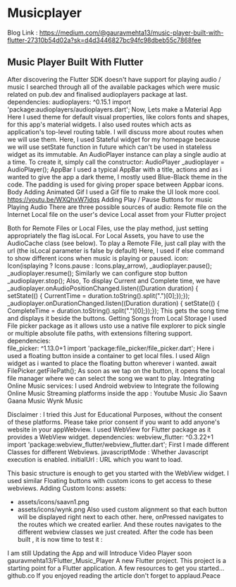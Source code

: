 # Musicplayer
Blog Link : https://medium.com/@gauravmehta13/music-player-built-with-flutter-27310b54d02a?sk=d4d3446827bc94fc98dbeb55c7868fee

## Music Player Built With Flutter

After discovering the Flutter SDK doesn't have support for playing audio / music I searched through all of the available packages which were music related on pub.dev and finalised audioplayers package at last.
dependencies:
  audioplayers: ^0.15.1
import 'package:audioplayers/audioplayers.dart';
Now, Lets make a Material App
Here I used theme for default visual properties, like colors fonts and shapes, for this app's material widgets.
I also used routes which acts as application's top-level routing table. I will discuss more about routes when we will use them.
Here, I used Stateful widget for my homepage because we will use setState function in future which can't be used in stateless widget as its immutable.
An AudioPlayer instance can play a single audio at a time. To create it, simply call the constructor:
AudioPlayer _audioplayer = AudioPlayer();
AppBar
I used a typical AppBar with a title, actions and as i wanted to give the app a dark theme, I mostly used Blue-Black theme in the code.
The padding is used for giving proper space between Appbar icons.
Body
Adding Animated Gif
I used a Gif file to make the UI look more cool.
https://youtu.be/WXQhxW7jdqs
Adding Play / Pause Buttons for music
Playing Audio
There are three possible sources of audio:
Remote file on the Internet
Local file on the user's device
Local asset from your Flutter project

Both for Remote Files or Local Files, use the play method, just setting appropriately the flag isLocal. For Local Assets, you have to use the AudioCache class (see below). To play a Remote File, just call play with the url (the isLocal parameter is false by default)
Here, I used if else command to show different icons when music is playing or paused.
icon: Icon(isplaying ? Icons.pause : Icons.play_arrow),
_audioplayer.pause();
_audioplayer.resume();
Similarly we can configure stop button
_audioplayer.stop();
Also, To display Current and Complete time, we have
_audioplayer.onAudioPositionChanged.listen((Duration duration) {
setState(() {
CurrentTime = duration.toString().split(".")[0];});});
_audioplayer.onDurationChanged.listen((Duration duration) {
setState(() {
CompleteTime = duration.toString().split(".")[0];});});
This gets the song time and displays it beside the buttons.
Getting Songs from Local Storage
I used File picker package as it allows usto use a native file explorer to pick single or multiple absolute file paths, with extensions filtering support.
dependencies:   
     file_picker: ^1.13.0+1
import 'package:file_picker/file_picker.dart';
Here i used a floating button inside a container to get local files.
I used Align widget as i wanted to place the floating button wherever i wanted.
await FilePicker.getFilePath();
As soon as we tap on the button, it opens the local file manager where we can select the song we want to play.
Integrating Online Music services:
I used Android webview to Integrate the following Online Music Streaming platforms inside the app :
Youtube Music
Jio Saavn
Gaana Music
Wynk Music

Disclaimer : I tried this Just for Educational Purposes, without the consent of these platforms. Please take prior consent if you want to add anyone's website in your appWebview.
I used WebView for Flutter package as it provides a WebView widget.
dependencies:
   webview_flutter: ^0.3.22+1
import 'package:webview_flutter/webview_flutter.dart';
First I made different Classes for different Webviews.
javascriptMode : Whether Javascript execution is enabled.
initialUrl : URL which you want to load.

This basic structure is enough to get you started with the WebView widget.
I used similar Floating buttons with custom icons to get access to these webviews.
Adding Custom Icons:
 assets:
- assets/icons/saavn1.png
- assets/icons/wynk.png
Also used custom alignment so that each button will be displayed right next to each other.
here, onPressed navigates to the routes which we created earlier.
And these routes navigates to the different webview classes we just created.
After the code has been built , it is now time to test it :



I am still Updating the App and will Introduce Video Player soon
gauravmehta13/Flutter_Music_Player
A new Flutter project. This project is a starting point for a Flutter application. A few resources to get you started…github.co
If you enjoyed reading the article don't forget to applaud.Peace
